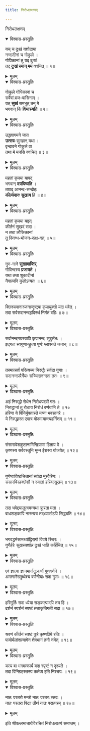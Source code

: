 ```yaml
---
title: निरोधलक्षणम्

---
```

  
 निरोधलक्षणम्

<details open><summary>विश्वास-प्रस्तुतिः</summary>

यच् च दुःखं यशोदाया  
नन्दादीनां च गोकुले ।  
गोपिकानां तु यद् दुःखं  
तद् **दुःखं स्यान् मम** क्वचित् ॥ १॥
</details>

<details><summary>मूलम्</summary>

यच्च दुःखं यशोदाया नन्दादीनां च गोकुले ।  
गोपिकानां तु यद्दुःखं तद्दुःखं स्यान्मम क्वचित् ॥ १॥
</details>

<details open><summary>विश्वास-प्रस्तुतिः</summary>

गोकुले गोपिकानां च  
सर्वेषां व्रज-वासिनाम् ।  
यत् **सुखं** समभूत् तन् मे  
भगवान् किं **विधास्यति** ॥ २॥
</details>

<details><summary>मूलम्</summary>

गोकुले गोपिकानां च सर्वेषां व्रजवासिनाम् ।  
यत्सुखं समभूत्तन्मे भगवान् किं विधास्यति ॥ २॥
</details>

<details open><summary>विश्वास-प्रस्तुतिः</summary>

उद्धवागमने जात  
**उत्सवः** सुमहान् यथा ।  
वृन्दावने गोकुले वा  
तथा मे मनसि क्वचित् ॥ ३॥
</details>

<details><summary>मूलम्</summary>

उद्धवागमने जात उत्सवः सुमहान्यथा ।  
वृन्दावने गोकुले वा तथा मे मनसि क्वचित् ॥ ३॥
</details>

<details open><summary>विश्वास-प्रस्तुतिः</summary>

महतां कृपया यावद्  
भगवान् **दययिष्यति** ।  
तावद् आनन्द-सन्दोहः  
**कीर्त्यमानः सुखाय** हि ॥ ४॥
</details>

<details><summary>मूलम्</summary>

महतां कृपया यावद्भगवान् दययिष्यति ।  
तावदानन्दसन्दोहः कीर्त्यमानः सुखाय हि ॥ ४॥
</details>

<details open><summary>विश्वास-प्रस्तुतिः</summary>

महतां कृपया यद्वत्  
कीर्तनं सुखदं सदा ।  
न तथा लौकिकानां  
तु स्निग्ध-भोजन-रूक्ष-वत् ॥ ५॥
</details>

<details><summary>मूलम्</summary>

महतां कृपया यद्वत्कीर्तनं सुखदं सदा ।  
न तथा लौकिकानां तु स्निग्धभोजनरूक्षवत् ॥ ५॥
</details>

<details open><summary>विश्वास-प्रस्तुतिः</summary>

गुण-गाने **सुखावाप्तिर्**  
गोविन्दस्य **प्रजायते** ।  
यथा तथा शुकादीनां  
नैवात्मनि कुतोऽन्यतः ॥ ६॥
</details>

<details><summary>मूलम्</summary>

गुणगाने सुखावाप्तिर्गोविन्दस्य प्रजायते ।  
यथा तथा शुकादीनां नैवात्मनि कुतोऽन्यतः ॥ ६॥
</details>

<details open><summary>विश्वास-प्रस्तुतिः</summary>

क्लिश्यमानाञ्जनान्दृष्ट्वा कृपायुक्तो यदा भवेत् ।  
तदा सर्वसदानन्दहृदिस्थं निर्गतं बहिः ॥ ७॥
</details>

<details><summary>मूलम्</summary>

क्लिश्यमानाञ्जनान्दृष्ट्वा कृपायुक्तो यदा भवेत् ।  
तदा सर्वसदानन्दहृदिस्थं निर्गतं बहिः ॥ ७॥
</details>

<details open><summary>विश्वास-प्रस्तुतिः</summary>

सर्वानन्दमयस्यापि कृपानन्दः सुदुर्लभः ।  
हृद्गतः स्वगुणाच्छ्रुत्वा पूर्णः प्लावयते जनान् ॥ ८॥
</details>

<details><summary>मूलम्</summary>

सर्वानन्दमयस्यापि कृपानन्दः सुदुर्लभः ।  
हृद्गतः स्वगुणाच्छ्रुत्वा पूर्णः प्लावयते जनान् ॥ ८॥
</details>

<details open><summary>विश्वास-प्रस्तुतिः</summary>

तस्मात्सर्वं परित्यज्य निरुद्धैः सर्वदा गुणाः ।  
सदानन्दपरैर्गेयाः सच्चिदानन्दता ततः ॥ ९॥
</details>

<details><summary>मूलम्</summary>

तस्मात्सर्वं परित्यज्य निरुद्धैः सर्वदा गुणाः ।  
सदानन्दपरैर्गेयाः सच्चिदानन्दता ततः ॥ ९॥
</details>

<details open><summary>विश्वास-प्रस्तुतिः</summary>

अहं निरुद्धो रोधेन निरोधपदवीं गतः ।  
निरुद्धानां तु रोधाय निरोधं वर्णयामि ते ॥ १०  
हरिणा ये विनिर्मुक्तास्ते मग्ना भवसागरे ।  
ये निरुद्धास्त एवात्र मोदमायान्त्यहर्निशम् ॥ ११॥
</details>

<details><summary>मूलम्</summary>

अहं निरुद्धो रोधेन निरोधपदवीं गतः ।  
निरुद्धानां तु रोधाय निरोधं वर्णयामि ते ॥ १०  
हरिणा ये विनिर्मुक्तास्ते मग्ना भवसागरे ।  
ये निरुद्धास्त एवात्र मोदमायान्त्यहर्निशम् ॥ ११॥
</details>

<details open><summary>विश्वास-प्रस्तुतिः</summary>

संसारावेशदुष्टानामिन्द्रियाणां हिताय वै ।  
कृष्णस्य सर्ववस्तूनि भूम्न ईशस्य योजयेत् ॥ १२॥
</details>

<details><summary>मूलम्</summary>

संसारावेशदुष्टानामिन्द्रियाणां हिताय वै ।  
कृष्णस्य सर्ववस्तूनि भूम्न ईशस्य योजयेत् ॥ १२॥
</details>

<details open><summary>विश्वास-प्रस्तुतिः</summary>

गुणेष्वाविष्टचित्तानां सर्वदा मुरवैरिणः ।  
संसारविरहक्लेशौ न स्यातां हरिवत्सुखम् ॥ १३॥
</details>

<details><summary>मूलम्</summary>

गुणेष्वाविष्टचित्तानां सर्वदा मुरवैरिणः ।  
संसारविरहक्लेशौ न स्यातां हरिवत्सुखम् ॥ १३॥
</details>

<details open><summary>विश्वास-प्रस्तुतिः</summary>

तदा भवेद्दयालुत्वमन्यथा क्रूरता मता ।  
बाधशङ्कापि नास्त्यत्र तदध्यासोऽपि सिद्ध्यति ॥ १४॥
</details>

<details><summary>मूलम्</summary>

तदा भवेद्दयालुत्वमन्यथा क्रूरता मता ।  
बाधशङ्कापि नास्त्यत्र तदध्यासोऽपि सिद्ध्यति ॥ १४॥
</details>

<details open><summary>विश्वास-प्रस्तुतिः</summary>

भगवद्धर्मसामर्थ्याद्विरागो विषये स्थिरः ।  
गुणैर्हरेः सुखस्पर्शान्न दुःखं भाति कर्हिचित् ॥ १५॥
</details>

<details><summary>मूलम्</summary>

भगवद्धर्मसामर्थ्याद्विरागो विषये स्थिरः ।  
गुणैर्हरेः सुखस्पर्शान्न दुःखं भाति कर्हिचित् ॥ १५॥
</details>

<details open><summary>विश्वास-प्रस्तुतिः</summary>

एवं ज्ञात्वा ज्ञानमार्गादुत्कर्षो गुणवर्णने ।  
अमत्सरैरलुब्धैश्च वर्णनीयाः सदा गुणाः ॥ १६॥
</details>

<details><summary>मूलम्</summary>

एवं ज्ञात्वा ज्ञानमार्गादुत्कर्षो गुणवर्णने ।  
अमत्सरैरलुब्धैश्च वर्णनीयाः सदा गुणाः ॥ १६॥
</details>

<details open><summary>विश्वास-प्रस्तुतिः</summary>

हरिमूर्तिः सदा ध्येया सङ्कल्पादपि तत्र हि ।  
दर्शनं स्पर्शनं स्पष्टं तथाकृतिगती सदा ॥ १७॥
</details>

<details><summary>मूलम्</summary>

हरिमूर्तिः सदा ध्येया सङ्कल्पादपि तत्र हि ।  
दर्शनं स्पर्शनं स्पष्टं तथाकृतिगती सदा ॥ १७॥
</details>

<details open><summary>विश्वास-प्रस्तुतिः</summary>

श्रवणं कीर्तनं स्पष्टं पुत्रे कृष्णप्रिये रतिः ।  
पायोर्मलांशत्यागेन शेषभागं तनौ नयेत् ॥ १८॥
</details>

<details><summary>मूलम्</summary>

श्रवणं कीर्तनं स्पष्टं पुत्रे कृष्णप्रिये रतिः ।  
पायोर्मलांशत्यागेन शेषभागं तनौ नयेत् ॥ १८॥
</details>

<details open><summary>विश्वास-प्रस्तुतिः</summary>

यस्य वा भगवत्कार्यं यदा स्पृष्टं न दृश्यते ।  
तदा विनिग्रहस्तस्य कर्तव्य इति निश्चयः ॥ १९॥
</details>

<details><summary>मूलम्</summary>

यस्य वा भगवत्कार्यं यदा स्पृष्टं न दृश्यते ।  
तदा विनिग्रहस्तस्य कर्तव्य इति निश्चयः ॥ १९॥
</details>

<details open><summary>विश्वास-प्रस्तुतिः</summary>

नातः परतरो मन्त्रो नातः परतरः स्तवः ।  
नातः परतरा विद्या तीर्थं नातः परात्परम् ॥ २०॥
</details>

<details><summary>मूलम्</summary>

नातः परतरो मन्त्रो नातः परतरः स्तवः ।  
नातः परतरा विद्या तीर्थं नातः परात्परम् ॥ २०॥
</details>  
  
इति श्रीवल्लभाचार्यविरचितं निरोधलक्षणं समाप्तम् ।  
  
  

  
